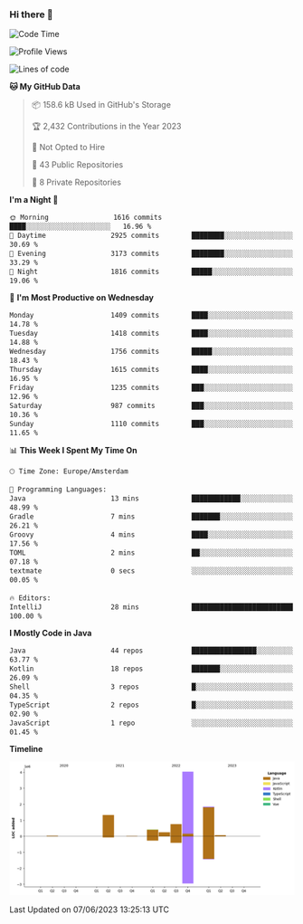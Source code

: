 ### Hi there 👋


<!--START_SECTION:waka-->
![Code Time](http://img.shields.io/badge/Code%20Time-3%2C236%20hrs-blue)

![Profile Views](http://img.shields.io/badge/Profile%20Views-4-blue)

![Lines of code](https://img.shields.io/badge/From%20Hello%20World%20I%27ve%20Written-8.7%20million%20lines%20of%20code-blue)

**🐱 My GitHub Data** 

> 📦 158.6 kB Used in GitHub's Storage 
 > 
> 🏆 2,432 Contributions in the Year 2023
 > 
> 🚫 Not Opted to Hire
 > 
> 📜 43 Public Repositories 
 > 
> 🔑 8 Private Repositories 
 > 
**I'm a Night 🦉** 

```text
🌞 Morning                1616 commits        ████░░░░░░░░░░░░░░░░░░░░░   16.96 % 
🌆 Daytime                2925 commits        ████████░░░░░░░░░░░░░░░░░   30.69 % 
🌃 Evening                3173 commits        ████████░░░░░░░░░░░░░░░░░   33.29 % 
🌙 Night                  1816 commits        █████░░░░░░░░░░░░░░░░░░░░   19.06 % 
```
📅 **I'm Most Productive on Wednesday** 

```text
Monday                   1409 commits        ████░░░░░░░░░░░░░░░░░░░░░   14.78 % 
Tuesday                  1418 commits        ████░░░░░░░░░░░░░░░░░░░░░   14.88 % 
Wednesday                1756 commits        █████░░░░░░░░░░░░░░░░░░░░   18.43 % 
Thursday                 1615 commits        ████░░░░░░░░░░░░░░░░░░░░░   16.95 % 
Friday                   1235 commits        ███░░░░░░░░░░░░░░░░░░░░░░   12.96 % 
Saturday                 987 commits         ███░░░░░░░░░░░░░░░░░░░░░░   10.36 % 
Sunday                   1110 commits        ███░░░░░░░░░░░░░░░░░░░░░░   11.65 % 
```


📊 **This Week I Spent My Time On** 

```text
🕑︎ Time Zone: Europe/Amsterdam

💬 Programming Languages: 
Java                     13 mins             ████████████░░░░░░░░░░░░░   48.99 % 
Gradle                   7 mins              ███████░░░░░░░░░░░░░░░░░░   26.21 % 
Groovy                   4 mins              ████░░░░░░░░░░░░░░░░░░░░░   17.56 % 
TOML                     2 mins              ██░░░░░░░░░░░░░░░░░░░░░░░   07.18 % 
textmate                 0 secs              ░░░░░░░░░░░░░░░░░░░░░░░░░   00.05 % 

🔥 Editors: 
IntelliJ                 28 mins             █████████████████████████   100.00 % 
```

**I Mostly Code in Java** 

```text
Java                     44 repos            ████████████████░░░░░░░░░   63.77 % 
Kotlin                   18 repos            ███████░░░░░░░░░░░░░░░░░░   26.09 % 
Shell                    3 repos             █░░░░░░░░░░░░░░░░░░░░░░░░   04.35 % 
TypeScript               2 repos             █░░░░░░░░░░░░░░░░░░░░░░░░   02.90 % 
JavaScript               1 repo              ░░░░░░░░░░░░░░░░░░░░░░░░░   01.45 % 
```



**Timeline**

![Lines of Code chart](https://raw.githubusercontent.com/powercasgamer/powercasgamer/master/assets/bar_graph.png)


 Last Updated on 07/06/2023 13:25:13 UTC
<!--END_SECTION:waka-->
